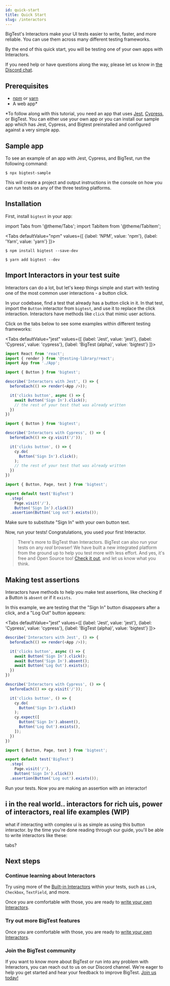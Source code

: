 ```yaml
---
id: quick-start
title: Quick Start
slug: /interactors
---
```


BigTest's Interactors make your UI tests easier to write, faster, and more reliable. You can use them across many different testing frameworks.

By the end of this quick start, you will be testing one of your own apps with Interactors.

If you need help or have questions along the way, please let us know in [the Discord chat](https://discord.gg/r6AvtnU).

## Prerequisites

- [npm](https://www.npmjs.com/get-npm) or [yarn](https://classic.yarnpkg.com/en/docs/install)
- A web app*

*To follow along with this tutorial, you need an app that uses [Jest](https://jestjs.io/), [Cypress](https://www.cypress.io/), or BigTest. You can either use your own app or you can install our sample app which has Jest, Cypress, and Bigtest preinstalled and configured against a very simple app. 

<!-- todo: We recommend that you read through the quick start but you can skip ahead to the [Sample App](#sample-app) section if you want to see the interactors in action right away. -->

## Sample app
To see an example of an app with Jest, Cypress, and BigTest, run the following command:
```
$ npx bigtest-sample
```
This will create a project and output instructions in the console on how you can run tests on any of the three testing platforms.

## Installation

First, install `bigtest` in your app:

import Tabs from '@theme/Tabs';
import TabItem from '@theme/TabItem';

<Tabs
  defaultValue="npm"
  values={[
    {label: 'NPM', value: 'npm'},
    {label: 'Yarn', value: 'yarn'}
]}>
  <TabItem value="npm">

  ```
  $ npm install bigtest --save-dev
  ```

  </TabItem>
  <TabItem value="yarn">

  ```
  $ yarn add bigtest --dev
  ```

  </TabItem>
</Tabs>

## Import Interactors in your test suite

Interactors can do a lot, but let's keep things simple and start with testing one of the most common user interactions - a button click.

In your codebase, find a test that already has a button click in it. In that test, import the `Button` interactor from `bigtest`, and use it to replace the click interaction. Interactors have methods like `click` that mimic user actions.

Click on the tabs below to see some examples within different testing frameworks:

<Tabs
  defaultValue="jest"
  values={[
    {label: 'Jest', value: 'jest'},
    {label: 'Cypress', value: 'cypress'},
    {label: 'BigTest (alpha)', value: 'bigtest'}
]}>
  <TabItem value="jest">

  ```js
  import React from 'react';
  import { render } from '@testing-library/react';
  import App from './App';

  import { Button } from 'bigtest';

  describe('Interactors with Jest', () => {
    beforeEach(() => render(<App />));

    it('clicks button', async () => {
      await Button('Sign In').click();
      // the rest of your test that was already written
    })
  })
  ```

  </TabItem>
  <TabItem value="cypress">

  ```js
  import { Button } from 'bigtest';

  describe('Interactors with Cypress', () => {
    beforeEach(() => cy.visit('/'));

    it('clicks button', () => {
      cy.do(
        Button('Sign In').click();
      );
      // the rest of your test that was already written
    })
  })
  ```

  </TabItem>
  <TabItem value="bigtest">

  ```js
  import { Button, Page, test } from 'bigtest';

  export default test('BigTest')
    .step(
      Page.visit('/'),
      Button('Sign In').click())
    .assertion(Button('Log out').exists());
  ```

  </TabItem>
</Tabs>

Make sure to substitute "Sign In" with your own button text.

Now, run your tests! Congratulations, you used your first Interactor.

> There's more to BigTest than Interactors. BigTest can also run your tests on any _real_ browser! We have built a new integrated platform from the ground up to help you test more with less effort. And yes, it's free and Open Source too! [Check it out](/platform), and let us know what you think.

## Making test assertions

Interactors have methods to help you make test assertions, like checking if a Button is `absent` or if it `exists`.

In this example, we are testing that the "Sign In" button disappears after a click, and a "Log Out" button appears:

<Tabs
  defaultValue="jest"
  values={[
    {label: 'Jest', value: 'jest'},
    {label: 'Cypress', value: 'cypress'},
    {label: 'BigTest (alpha)', value: 'bigtest'}
]}>
  <TabItem value="jest">

  ```js
  describe('Interactors with Jest', () => {
    beforeEach(() => render(<App />));

    it('clicks button', async () => {
      await Button('Sign In').click();
      await Button('Sign In').absent();
      await Button('Log Out').exists();
    })
  })
  ```

  </TabItem>
  <TabItem value="cypress">

  ```js
  describe('Interactors with Cypress', () => {
    beforeEach(() => cy.visit('/'));

    it('clicks button', () => {
      cy.do(
        Button('Sign In').click()
      );
      cy.expect([
        Button('Sign In').absent(),
        Button('Log Out').exists(),
      ]);
    })
  })
  ```

  </TabItem>
  <TabItem value="bigtest">

  ```js
  import { Button, Page, test } from 'bigtest';

  export default test('BigTest')
    .step(
      Page.visit('/'),
      Button('Sign In').click())
    .assertion(Button('Log out').exists());
  ```

  </TabItem>
</Tabs>

Run your tests. Now you are making an assertion with an interactor!

<!-- todo -->
## i in the real world.. interactors for rich uis, power of interactors, real life examples (WIP) 

what if interacting with complex ui is as simple as using this button interactor. by the time you're done reading through our guide, you'll be able to write interactors like these:

tabs?

## Next steps

### Continue learning about Interactors

Try using more of the [Built-in Interactors](2-built-in-dom.md) within your tests, such as `Link`, `Checkbox`, `TextField`, and more.

Once you are comfortable with those, you are ready to [write your own Interactors](4-write-your-own.md).

### Try out more BigTest features

Once you are comfortable with those, you are ready to [write your own Interactors](/docs/interactors/write-your-own).

### Join the BigTest community

If you want to know more about BigTest or run into any problem with Interactors, you can reach out to us on our Discord channel. We're eager to help you get started and hear your feedback to improve BigTest. [Join us today!](https://discord.gg/r6AvtnU)

